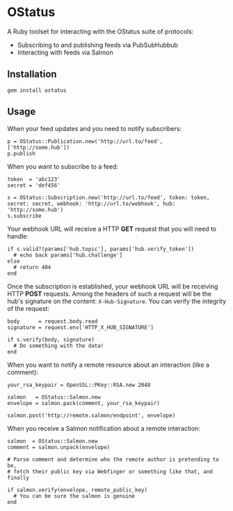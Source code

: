 # OStatus

A Ruby toolset for interacting with the OStatus suite of protocols:

* Subscribing to and publishing feeds via PubSubHubbub
* Interacting with feeds via Salmon

## Installation

    gem install ostatus

## Usage

When your feed updates and you need to notify subscribers:

    p = OStatus::Publication.new('http://url.to/feed', ['http://some.hub'])
    p.publish

When you want to subscribe to a feed:

    token  = 'abc123'
    secret = 'def456'

    s = OStatus::Subscription.new('http://url.to/feed', token: token, secret: secret, webhook: 'http://url.to/webhook', hub: 'http://some.hub')
    s.subscribe

Your webhook URL will receive a HTTP **GET** request that you will need to handle:

    if s.valid?(params['hub.topic'], params['hub.verify_token'])
      # echo back params['hub.challenge']
    else
      # return 404
    end

Once the subscription is established, your webhook URL will be receiving HTTP **POST** requests. Among the headers of such a request will be the hub's signature on the content: `X-Hub-Signature`. You can verify the integrity of the request:

    body      = request.body.read
    signature = request.env['HTTP_X_HUB_SIGNATURE']

    if s.verify(body, signature)
      # Do something with the data!
    end

When you want to notify a remote resource about an interaction (like a comment):

    your_rsa_keypair = OpenSSL::PKey::RSA.new 2048

    salmon   = OStatus::Salmon.new
    envelope = salmon.pack(comment, your_rsa_keypair)

    salmon.post('http://remote.salmon/endpoint', envelope)

When you receive a Salmon notification about a remote interaction:

    salmon  = OStatus::Salmon.new
    comment = salmon.unpack(envelope)

    # Parse comment and determine who the remote author is pretending to be,
    # fetch their public key via Webfinger or something like that, and finally

    if salmon.verify(envelope, remote_public_key)
      # You can be sure the salmon is genuine
    end

